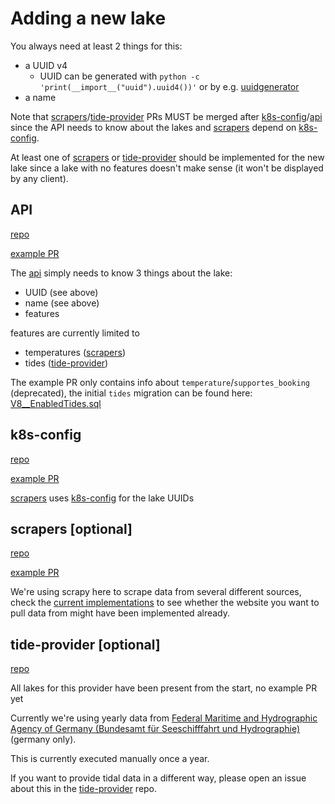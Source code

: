 # Adding a new lake

You always need at least 2 things for this:

- a UUID v4
  - UUID can be generated with `python -c 'print(__import__("uuid").uuid4())'` or by e.g. [uuidgenerator](https://www.uuidgenerator.net/version4)
- a name

Note that [scrapers][scrapers]/[tide-provider][tide-provider] PRs MUST be merged after [k8s-config][k8s-config]/[api][api] since the API needs to know about the lakes and [scrapers][scrapers] depend on [k8s-config][k8s-config].

At least one of [scrapers][scrapers] or [tide-provider][tide-provider] should be implemented for the new lake since a lake with no features doesn't make sense (it won't be displayed by any client).

## API

[repo][api]

[example PR](https://github.com/woog-life/api/pull/94)

The [api][api] simply needs to know 3 things about the lake:

- UUID (see above)
- name (see above)
- features

features are currently limited to

- temperatures ([scrapers][scrapers])
- tides ([tide-provider][tide-provider])

The example PR only contains info about `temperature`/`supportes_booking` (deprecated), the initial `tides` migration can be found here: [V8__EnabledTides.sql](https://github.com/woog-life/api/blob/main/migrations/sql/V8__EnableTides.sql)

## k8s-config

[repo][k8s-config]

[example PR](https://github.com/woog-life/k8s-config/pull/10)

[scrapers][scrapers] uses [k8s-config][k8s-config] for the lake UUIDs

## scrapers [optional]

[repo][scrapers]

[example PR](https://github.com/woog-life/scrapers/pull/34/files)

We're using scrapy here to scrape data from several different sources, check the [current implementations](https://github.com/woog-life/scrapers/tree/master/lake_scrapers/spiders) to see whether the website you want to pull data from might have been implemented already.

## tide-provider [optional]

[repo][tide-provider]

All lakes for this provider have been present from the start, no example PR yet

Currently we're using yearly data from [Federal Maritime and Hydrographic Agency of Germany (Bundesamt für Seeschifffahrt und Hydrographie)][bsh] (germany only).

This is currently executed manually once a year.

If you want to provide tidal data in a different way, please open an issue about this in the [tide-provider][tide-provider] repo.

[api]: https://github.com/woog-life/api
[k8s-config]: https://github.com/woog-life/k8s-config
[scrapers]: https://github.com/woog-life/scrapers
[tide-provider]: https://github.com/woog-life/tide-provider
[bsh]: https://www.bsh.de/DE/DATEN/Vorhersagen/Gezeiten/gezeiten_node.html
